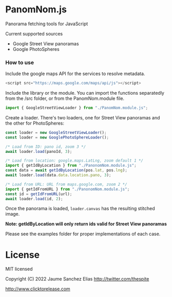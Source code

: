 # PanomNom.js

Panorama fetching tools for JavaScript

Current supported sources

- Google Street View panoramas
- Google PhotoSpheres

### How to use

Include the google maps API for the services to resolve metadata.

```javascript
<script src="https://maps.google.com/maps/api/js"></script>
```

Include the library or the module. You can import the functions separatedly from the /src folder, or from the PanomNom.module file.

```javascript
import { GoogleStreetViewLoader } from "./PanomNom.module.js";
```

Create a loader. There's two loaders, one for Street View panoramas and the other for PhotoSpheres:

```javascript
const loader = new GoogleStreetViewLoader();
const loader = new GooglePhotoSphereLoader();
```

```javascript
/* Load from ID: pano id, zoom 3 */
await loader.load(panoId, 3);

/* Load from location: google.maps.LatLng, zoom default 1 */
import { getIdByLocation } from "./PanonomNom.module.js";
const data = await getIdByLocation(pos.lat, pos.lng);
await loader.load(data.data.location.pano, 3);

/* Load from URL: URL from maps.google.com, zoom 2 */
import { getIdFromURL } from "./PanonomNom.module.js";
const id = getIdFromURL(url);
await loader.load(id, 2);
```

Once the panorama is loaded, `loader.canvas` has the resulting stitched image.

**Note: getIdByLocation will only return ids valid for Street View panoramas**

Please see the examples folder for proper implementations of each case.

# License

MIT licensed

Copyright (C) 2022 Jaume Sanchez Elias http://twitter.com/thespite

http://www.clicktorelease.com
